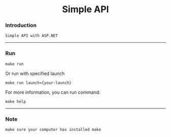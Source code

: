 <h1 align="center">Simple API</h1>

### Introduction
    Simple API with ASP.NET

---
### Run
```shell
make run
```

Or run with specified launch
```shell
make run launch={your-launch}
```

For more information, you can run command:
```shell
make help
```

---
### Note
    make sure your computer has installed make
